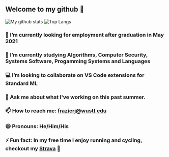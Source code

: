 
## Welcome to my github 👋 

![My github stats](https://github-readme-stats.vercel.app/api?username=frazierjoe&count_private=true&show_icons=false&theme=vue&hide=issues) ![Top Langs](https://github-readme-stats.vercel.app/api/top-langs/?username=frazierjoe&layout=compact)

### 🔭 I’m currently looking for employment after graduation in May 2021

### 🌱 I’m currently studying Algorithms, Computer Security, Systems Software, Progamming Systems and Languages

### 💻 I’m looking to collaborate on VS Code extensions for Standard ML

### 💬 Ask me about what I've working on this past summer.

### 📫 How to reach me: frazierj@wustl.edu

### 😄 Pronouns: He/Him/His

### ⚡ Fun fact: In my free time I enjoy running and cycling, checkout my [Strava](https://www.strava.com/athletes/18590530) 🚴
